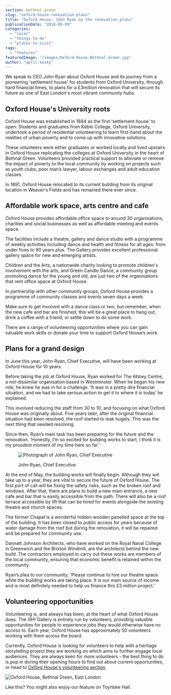```yaml
---
section: bethnal-green
slug: "oxford-house-renovation-plans"
title: "Oxford House: John Ryan on the renovation plans"
publicationDate: "2018-05-09"
categories: 
  - "local"
  - "things-to-do"
  - "places-to-visit"
tags: 
  - "features"
featuredImage: "/images/Oxford-House-Bethnal-Green.jpg"
author: "april-kosky"
---
```


We speak to CEO John Ryan about Oxford House and its journey from a pioneering 'settlement house' for students from Oxford University, through hard financial times, to plans for a £3million renovation that will secure its future as one of East London's most vibrant community hubs.

## Oxford House's University roots

Oxford House was established in 1884 as the first ‘settlement house' to open. Students and graduates from Keble College, Oxford University, undertook a period of residential volunteering to learn first-hand about the realities of urban poverty and to come up with innovative solutions.

These volunteers were either graduates or worked locally and lived upstairs in Oxford House replicating the colleges at Oxford University in the heart of Bethnal Green. Volunteers provided practical support to alleviate or remove the impact of poverty to the local community by working on projects such as youth clubs, poor man’s lawyer, labour exchanges and adult education classes.

In 1891, Oxford House relocated to its current building from its original location in Weaver's Fields and has remained there ever since.

## Affordable work space, arts centre and cafe

Oxford House provides affordable office space to around 30 organisations, charities and social businesses as well as affordable meeting and events space.

The facilities include a theatre, gallery and dance studio with a programme of weekly activities including dance and health and fitness for all ages: from under fives to 90 years plus. The Gallery provides excellent professional gallery space for new and emerging artists.

Children and the Arts, a nationwide charity looking to promote children's involvement with the arts, and Green Candle Dance, a community group promoting dance for the young and old, are just two of the organisations that rent office space at Oxford House.

In partnership with other community groups, Oxford House provides a programme of community classes and events seven days a week.

Make sure to get involved with a dance class or two, but remember, when the new cafe and bar are finished, this will be a great place to hang out, drink a coffee with a friend, or settle down to do some work.

There are a range of volunteering opportunities where you can gain valuable work skills or donate your time to support Oxford House’s work.

## Plans for a grand design

In June this year, John Ryan, Chief Executive, will have been working at Oxford House for 10 years.

Before taking the job at Oxford House, Ryan worked for The Abbey Centre, a not-dissimilar organisation based in Westminster. When he began his new role, he knew he was in for a challenge. ‘It was in a pretty dire financial situation, and we had to take serious action to get it to where it is today’ he explained.

This involved reducing the staff from 30 to 10, and focusing on what Oxford House was originally about. Five years later, after the original financial situation had been resolved, the roof started to leak hugely. This was the next thing that needed resolving.

Since then, Ryan’s main task has been preparing for the future and the renovation. ‘Honestly, I’m so excited for building works to start, I think it is my proudest moment of my time here so far.’

<figure>

![Photograph of John Ryan, Chief Executive](/images/John-Ryan-Oxford-House-1024x683.jpg)

<figcaption>

John Ryan, Chief Executive

</figcaption>

</figure>

At the end of May, the building works will finally begin. Although they will take up to a year, they are vital to secure the future of Oxford House. The first port of call will be fixing the safety risks, such as the broken roof and windows. After that, there are plans to build a new main entrance, a new cafe and bar that is easily accessible from the path. There will also be a roof terrace accessible by lift that can be hired for events alongside the existing theatre and church spaces.

The former Chapel is a wonderful hidden wooden panelled space at the top of the building. It has been closed to public access for years because of water damage from the roof but during the renovation, it will be repaired and be prepared for community use.

Dannatt Johnson Architects, who have worked on the Royal Naval College in Greenwich and the Brixton Windmill, are the architects behind the new build. The contractors employed to carry out these works are members of the local community, ensuring that economic benefit is retained within the community.

Ryan’s plea to our community; ‘Please continue to hire our theatre space while the building works are taking place. It is our main source of income and is most definitely needed to help us finance this £3 million project.’

## Volunteering opportunities

Volunteering is, and always has been, at the heart of what Oxford House does. The OH! Gallery is entirely run by volunteers, providing valuable opportunities for people to experience jobs they would otherwise have no access to. Each year, Oxford House has approximately 50 volunteers working with them across the board.

Currently, Oxford House is looking for volunteers to help with a heritage storytelling project they are working on which aims to further engage local audiences. They are always keen for more volunteers - the best thing to do is pop in during their opening hours to find out about current opportunities, or head to [Oxford House's volunteering section](https://www.oxfordhouse.org.uk/about/volunteer/).

![Oxford House, Bethnal Green, East London](/images/Oxford-House-Bethnal-Green-1024x683.jpg)

Like this? You might also enjoy our feature on Toynbee Hall.
